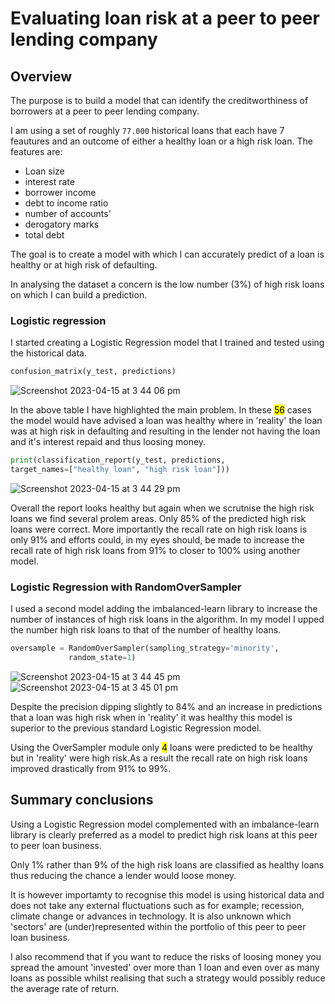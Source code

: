 # Evaluating loan risk at a peer to peer lending company

## Overview
The purpose is to build a model that can identify the creditworthiness of borrowers at a peer to peer lending company.

I am using a set of  roughly `77.000` historical  loans that each have 7 feautures and an outcome of either a healthy loan or a high risk loan.
The features are:

* Loan size
* interest rate
* borrower income
* debt to income ratio
* number of accounts'
* derogatory marks
* total debt

The goal is to create a model with which I can accurately predict of a loan is healthy or at high risk of defaulting.
 
In analysing the dataset a concern is the low number (3%) of high risk loans on which I can build a prediction.
 
### Logistic regression
 
 I started creating a Logistic Regression model that I trained and tested using the historical data.
 
 ```python
 confusion_matrix(y_test, predictions)
 ```
 ![Screenshot 2023-04-15 at 3 44 06 pm](https://user-images.githubusercontent.com/112833174/232186928-e8d8af03-203c-47fa-b57d-c918abc6b331.png)
 
In the above table I have highlighted the main problem.
In these <mark>56</mark> cases the model would have advised a loan was healthy  where in 'reality' the loan was at high risk in defaulting and resulting in the lender not having the loan and it's interest repaid and thus loosing money.  
 
 ```python
print(classification_report(y_test, predictions,  
target_names=["healthy loan", "high risk loan"])) 
 ```
![Screenshot 2023-04-15 at 3 44 29 pm](https://user-images.githubusercontent.com/112833174/232186940-9ed1e120-d753-4dad-ad83-101c1933ae77.png)

Overall the report looks healthy but again when we scrutnise the high risk loans we find several prolem areas. Only 85% of the predicted  high risk loans were correct.  More importantly the recall rate on high risk loans is only 91% and efforts could, in my eyes should, be made to increase the recall rate of high risk loans from 91% to closer to 100% using another model.


### Logistic Regression with RandomOverSampler

I used a second model adding the imbalanced-learn library to increase the number of instances of high risk loans in the algorithm. In my model I upped the number high risk loans to that of the number of healthy loans. 

```python
oversample = RandomOverSampler(sampling_strategy='minority', 
			 random_state=1)
```
![Screenshot 2023-04-15 at 3 44 45 pm](https://user-images.githubusercontent.com/112833174/232186968-056791c3-e71d-46ff-87f7-edd6ead85bb6.png)
![Screenshot 2023-04-15 at 3 45 01 pm](https://user-images.githubusercontent.com/112833174/232186974-00db605b-40a5-428a-938d-76c85cae2603.png)

Despite the precision dipping slightly to 84% and an increase in predictions that a loan was high risk when in 'reality' it was healthy this model is superior to the previous standard Logistic Regression model.  

Using the OverSampler module  only <mark>4</mark> loans were predicted to be healthy but in 'reality' were high risk.As a result the recall rate on high risk loans improved drastically from 91% to 99%. 

   
## Summary conclusions

Using a Logistic Regression model complemented with an imbalance-learn library is clearly preferred as a model to predict high risk loans at this peer to peer loan business.

Only 1% rather than 9% of the high risk loans are classified as healthy loans thus reducing the chance a lender would loose money.

It is however importamty to recognise this model is using historical data and does not take any external fluctuations such as for example; recession, climate change or advances in technology. It is also unknown which 'sectors' are (under)represented within the portfolio of this peer to peer loan business.

I also recommend that if you want to reduce the risks of loosing money you spread the amount 'invested' over more than 1 loan and even over as many loans as possible whilst realising that such a strategy would possibly reduce the average rate of return.

 
